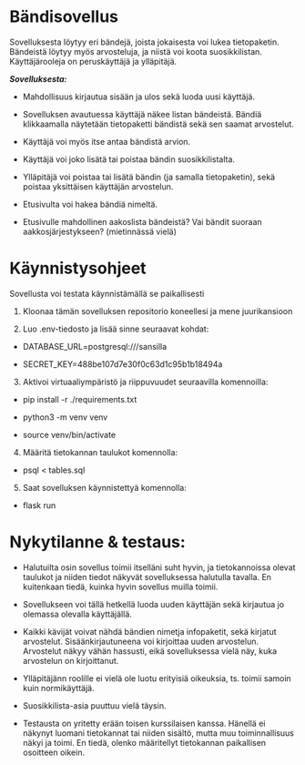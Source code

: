 # Bändisovellus #

Sovelluksesta löytyy eri bändejä, joista jokaisesta voi lukea tietopaketin. Bändeistä löytyy myös arvosteluja, ja niistä voi koota suosikkilistan. Käyttäjärooleja on peruskäyttäjä ja ylläpitäjä.

***Sovelluksesta:***

- Mahdollisuus kirjautua sisään ja ulos sekä luoda uusi käyttäjä.

- Sovelluksen avautuessa käyttäjä näkee listan bändeistä. Bändiä klikkaamalla näytetään tietopaketti bändistä sekä sen saamat arvostelut.

- Käyttäjä voi myös itse antaa bändistä arvion.

- Käyttäjä voi joko lisätä tai poistaa bändin suosikkilistalta.

- Ylläpitäjä voi poistaa tai lisätä bändin (ja samalla tietopaketin), sekä poistaa yksittäisen käyttäjän arvostelun.

- Etusivulta voi hakea bändiä nimeltä.

- Etusivulle mahdollinen aakoslista bändeistä? Vai bändit suoraan aakkosjärjestykseen? (mietinnässä vielä)

# Käynnistysohjeet #

Sovellusta voi testata käynnistämällä se paikallisesti

1. Kloonaa tämän sovelluksen repositorio koneellesi ja mene juurikansioon

2. Luo .env-tiedosto ja lisää sinne seuraavat kohdat:

- DATABASE_URL=postgresql:///sansilla

- SECRET_KEY=488be107d7e30f0c63d1c95b1b18494a

3. Aktivoi virtuaaliympäristö ja riippuvuudet seuraavilla komennoilla:

- pip install -r ./requirements.txt

- python3 -m venv venv

- source venv/bin/activate

4. Määritä tietokannan taulukot komennolla:

- psql < tables.sql

5. Saat sovelluksen käynnistettyä komennolla:

- flask run

# Nykytilanne & testaus: #

- Halutuilta osin sovellus toimii itselläni suht hyvin, ja tietokannoissa olevat taulukot ja niiden tiedot näkyvät sovelluksessa halutulla tavalla. En kuitenkaan tiedä, kuinka hyvin sovellus muilla toimii.

- Sovellukseen voi tällä hetkellä luoda uuden käyttäjän sekä kirjautua jo olemassa olevalla käyttäjällä.

- Kaikki kävijät voivat nähdä bändien nimetja infopaketit, sekä kirjatut arvostelut. Sisäänkirjautuneena voi kirjoittaa uuden arvostelun. Arvostelut näkyy vähän hassusti, eikä sovelluksessa vielä näy, kuka arvostelun on kirjoittanut.

- Ylläpitäjänn roolille ei vielä ole luotu erityisiä oikeuksia, ts. toimii samoin kuin normikäyttäjä.

- Suosikkilista-asia puuttuu vielä täysin.

- Testausta on yritetty erään toisen kurssilaisen kanssa. Hänellä ei näkynyt luomani tietokannat tai niiden sisältö, mutta muu toiminnallisuus näkyi ja toimi. En tiedä, olenko määritellyt tietokannan paikallisen osoitteen oikein.
